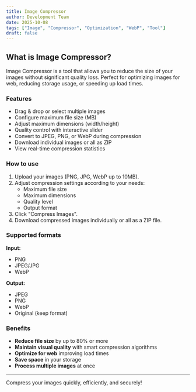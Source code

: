 ```yaml
---
title: Image Compressor
author: Development Team
date: 2025-10-08
tags: ["Image", "Compressor", "Optimization", "WebP", "Tool"]
draft: false
---
```


## What is Image Compressor?

Image Compressor is a tool that allows you to reduce the size of your images without significant quality loss. Perfect for optimizing images for web, reducing storage usage, or speeding up load times.

### Features

- Drag & drop or select multiple images
- Configure maximum file size (MB)
- Adjust maximum dimensions (width/height)
- Quality control with interactive slider
- Convert to JPEG, PNG, or WebP during compression
- Download individual images or all as ZIP
- View real-time compression statistics

### How to use

1. Upload your images (PNG, JPG, WebP up to 10MB).
2. Adjust compression settings according to your needs:
   - Maximum file size
   - Maximum dimensions
   - Quality level
   - Output format
3. Click "Compress Images".
4. Download compressed images individually or all as a ZIP file.

### Supported formats

**Input:**
- PNG
- JPEG/JPG
- WebP

**Output:**
- JPEG
- PNG
- WebP
- Original (keep format)

### Benefits

- **Reduce file size** by up to 80% or more
- **Maintain visual quality** with smart compression algorithms
- **Optimize for web** improving load times
- **Save space** in your storage
- **Process multiple images** at once

---

Compress your images quickly, efficiently, and securely!
